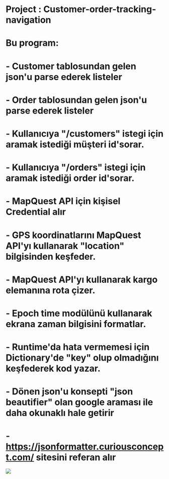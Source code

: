 <h1> Project : Customer-order-tracking-navigation </h1>

# Bu program:
# - Customer tablosundan gelen json'u parse ederek listeler
# - Order tablosundan gelen json'u parse ederek listeler
# - Kullanıcıya "/customers" istegi için aramak istediği müşteri id'sorar.
# - Kullanıcıya "/orders" istegi için aramak istediği order id'sorar.
# - MapQuest API için kişisel Credential alır
# - GPS koordinatlarını MapQuest API'yı kullanarak "location" bilgisinden keşfeder.
# - MapQuest API'yı kullanarak kargo elemanına rota çizer.
# - Epoch time modülünü kullanarak ekrana zaman bilgisini formatlar.
# - Runtime'da hata vermemesi için Dictionary'de "key" olup olmadığını keşfederek kod yazar.
# - Dönen json'u konsepti "json beautifier" olan google araması ile daha okunaklı hale getirir
# - https://jsonformatter.curiousconcept.com/ sitesini referan alır

![](./src/Project-1-Views/step-1.png)
